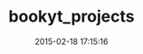 ---
layout: post
title:  "bookyt_projects"
repo:   "raskhadafi/bookyt_projects"
date:   2015-02-18 17:15:16
gemurl: https://github.com/raskhadafi/bookyt_projects
---